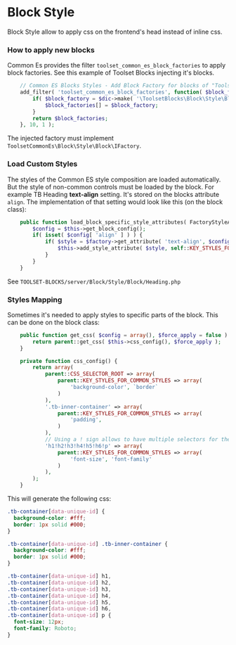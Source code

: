 # Block Style

Block Style allow to apply css on the frontend's head instead of inline css.

### How to apply new blocks 
Common Es provides the filter `toolset_common_es_block_factories` to apply block factories. See this example of Toolset Blocks injecting it's blocks.
```php
	// Common ES Blocks Styles - Add Block Factory for blocks of "Toolset Blocks".
	add_filter( 'toolset_common_es_block_factories', function( $block_factories ) use ( $dic ) {
		if( $block_factory = $dic->make( '\ToolsetBlocks\Block\Style\Block\Factory' ) ) {
			$block_factories[] = $block_factory;
		}
		return $block_factories;
	}, 10, 1 );
```


The injected factory must implement `ToolsetCommonEs\Block\Style\Block\IFactory`.

### Load Custom Styles
The styles of the Common ES style composition are loaded automatically. But the style of non-common controls must 
be loaded by the block. For example TB Heading **text-align** setting. It's stored on the blocks attribute `align`. The
implementation of that setting would look like this (on the block class):
```php
	public function load_block_specific_style_attributes( FactoryStyleAttribute $factory ) {
		$config = $this->get_block_config();
		if( isset( $config[ 'align' ] ) ) {
			if( $style = $factory->get_attribute( 'text-align', $config['align' ] ) ) {
				$this->add_style_attribute( $style, self::KEY_STYLES_FOR_HEADING );
			}
		}
	}
```
See `TOOLSET-BLOCKS/server/Block/Style/Block/Heading.php`

### Styles Mapping
Sometimes it's needed to apply styles to specific parts of the block. This can be done on the block class:
```php
	public function get_css( $config = array(), $force_apply = false ) {
		return parent::get_css( $this->css_config(), $force_apply );
	}

	private function css_config() {
		return array(
			parent::CSS_SELECTOR_ROOT => array(
				parent::KEY_STYLES_FOR_COMMON_STYLES => array(
					'background-color', `border`
				)
			),
			'.tb-inner-container' => array(
				parent::KEY_STYLES_FOR_COMMON_STYLES => array(
					'padding',
				)
			),
			// Using a ! sign allows to have multiple selectors for the same styles.
			'h1!h2!h3!h4!h5!h6!p' => array(
				parent::KEY_STYLES_FOR_COMMON_STYLES => array(
					'font-size', 'font-family'
				)
			),
		);
	}
```
This will generate the following css:
```css
.tb-container[data-unique-id] {
  background-color: #fff;
  border: 1px solid #000;
}

.tb-container[data-unique-id] .tb-inner-container {
  background-color: #fff;
  border: 1px solid #000;
}

.tb-container[data-unique-id] h1,
.tb-container[data-unique-id] h2,
.tb-container[data-unique-id] h3,
.tb-container[data-unique-id] h4,
.tb-container[data-unique-id] h5,
.tb-container[data-unique-id] h6,
.tb-container[data-unique-id] p {
  font-size: 12px;
  font-family: Roboto;
}


```
